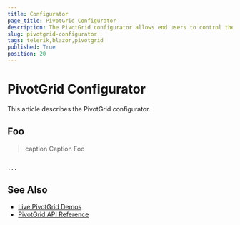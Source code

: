 ```yaml
---
title: Configurator
page_title: PivotGrid Configurator
description: The PivotGrid configurator allows end users to control the fields, columns, rows and values (measures), which the Telerik UI for Blazor PivotGrid will show.
slug: pivotgrid-configurator
tags: telerik,blazor,pivotgrid
published: True
position: 20
---
```


# PivotGrid Configurator

This article describes the PivotGrid configurator.

## Foo

>caption Caption Foo

````CSHTML

...

````


## See Also

* [Live PivotGrid Demos](https://demos.telerik.com/blazor-ui/pivotgrid)
* [PivotGrid API Reference](/blazor-ui/api/Telerik.Blazor.Components.TelerikPivotGrid-1)

